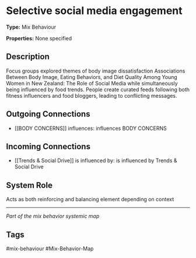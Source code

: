 # Selective social media engagement

**Type:** Mix Behaviour

**Properties:** None specified

## Description
Focus groups explored themes of body image dissatisfaction Associations Between Body Image, Eating Behaviors, and Diet Quality Among Young Women in New Zealand: The Role of Social Media while simultaneously being influenced by food trends. People create curated feeds following both fitness influencers and food bloggers, leading to conflicting messages.

## Outgoing Connections
- [[BODY CONCERNS]] influences: influences BODY CONCERNS

## Incoming Connections
- [[Trends & Social Drive]] is influenced by: is influenced by Trends & Social Drive

## System Role
Acts as both reinforcing and balancing element depending on context

---
*Part of the mix behavior systemic map*

## Tags
#mix-behaviour #Mix-Behavior-Map
